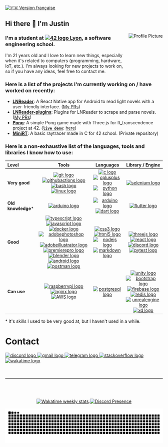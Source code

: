 [<img src="https://upload.wikimedia.org/wikipedia/commons/7/7e/Emojione_1F1EB-1F1F7.svg" height="20em" alt="🇫🇷" title="🇫🇷"/> Version française](README.fr.md)
## Hi there 👋 I'm Justin

<img align="right" height="150" src="https://github.com/user-attachments/assets/1649e582-22f6-4b50-8035-1a08af81bb0b" alt="Profile Picture" title="Justin"/>

### I'm a student at [<img src="https://cdn.simpleicons.org/42/000000/FFFFFF" height="20em" alt="42 logo" title="42"/> Lyon](https://42lyon.fr/), a software engineering school.

 I'm 21 years old and I love to learn new things, especially when it's related to
 computers (programming, hardware, IoT, etc.). I'm always looking for new projects
 to work on, so if you have any ideas, feel free to contact me.

### Here is a list of the projects I'm currently working on / have worked on recently:

- [**LNReader**](https://github.com/lnreader/LNReader): A React Native app for Android to read light novels with a user-friendly interface. ([My PRs](https://github.com/lnreader/LNReader/pulls?q=is%3Apr+author%3Aerror7404))
- [**LNReader-plugins**](https://github.com/lnreader/LNReader-plugins): Plugins for LNReader to scrape and parse novels. ([My PRs](https://github.com/lnreader/LNReader-plugins/pulls?q=is%3Apr+author%3Aerror7404))
- [**Pong**](https://github.com/error7404/PONG): A simple Pong game made with Three.js for ft_transcendence project at 42. (<u>**`live demo`**</u>: [here](https://error7404.github.io/PONG/))
- [**MiniRT**](https://github.com/error7404/MiniRT): A basic raytracer made in C for 42 school. (Private repository)

### Here is a non-exhaustive list of the languages, tools and libraries I know how to use:

Level     | Tools | Languages | Library / Engine
:-------- | :---: | :-------: | :--------------:
**Very good**      | [<img src="https://cdn.simpleicons.org/git/F05032" height="30" alt="git logo" title="Git"/>](https://git-scm.com/) [<img src="https://cdn.simpleicons.org/githubactions/2088FF" height="30" alt="githubactions logo" title="GitHub Actions"/>](https://github.com/features/actions) [<img src="https://cdn.simpleicons.org/gnubash/4EAA25" height="30" alt="bash logo" title="Bash"/>](https://www.gnu.org/software/bash/) [<img src="https://cdn.simpleicons.org/linux/FCC624" height="30" alt="linux logo" title="Linux"/>](https://www.linux.org/) |  [<img src="https://cdn.simpleicons.org/c/A8B9CC" height="30" alt="c logo" title="C"/>](https://en.wikipedia.org/wiki/C_(programming_language)) [<img src="https://cdn.simpleicons.org/c++/00599C" height="30" alt="cplusplus logo" title="C++"/>](https://en.wikipedia.org/wiki/C%2B%2B) [<img src="https://cdn.simpleicons.org/python/3776AB" height="30" alt="python logo" title="Python"/>](https://www.python.org/) | [<img src="https://cdn.simpleicons.org/selenium/43B02A" height="30" alt="selenium logo" title="Selenium"/>](https://www.selenium.dev/)
**Old knowledge*** | [<img src="https://cdn.simpleicons.org/arduino/00979D" height="30" alt="arduino logo" title="Arduino"/>](https://www.arduino.cc/) | [<img src="https://cdn.simpleicons.org/arduino/00979D" height="30" alt="arduino logo" title="Arduino"/>](https://www.arduino.cc/) [<img src="https://cdn.simpleicons.org/dart/0175C2" height="30" alt="dart logo" title="Dart"/>](https://dart.dev/) | [<img src="https://cdn.simpleicons.org/flutter/02569B" height="30" alt="flutter logo" title="Flutter"/>](https://flutter.dev/)
**Good**           | [<img src="https://cdn.simpleicons.org/typescript/3178C6" height="30" alt="typescript logo" title="TypeScript"/>](https://www.typescriptlang.org/) [<img src="https://cdn.simpleicons.org/javascript/F7DF1E" height="30" alt="javascript logo" title="JavaScript"/>](https://developer.mozilla.org/en-US/docs/Web/JavaScript) [<img src="https://cdn.simpleicons.org/docker/2496ED" height="30" alt="docker logo" title="Docker"/>](https://www.docker.com/) [<img src="https://cdn.simpleicons.org/adobephotoshop/31A8FF" height="30" alt="adobephotoshop logo" title="Adobe Photoshop"/>](https://www.adobe.com/products/photoshop.html) [<img src="https://cdn.simpleicons.org/adobeillustrator/FF9A00" height="30" alt="adobeillustrator logo" title="Adobe Illustrator"/>](https://www.adobe.com/products/illustrator.html) [<img src="https://cdn.simpleicons.org/adobepremierepro/9999FF" height="30" alt="premierepro logo" title="Adobe Premiere Pro"/>](https://www.adobe.com/products/premiere.html) [<img src="https://cdn.simpleicons.org/blender/F5792A" height="30" alt="blender logo" title="Blender"/>](https://www.blender.org/) [<img src="https://cdn.simpleicons.org/android/3DDC84" height="30" alt="android logo" title="Android"/>](https://developer.android.com/) [<img src="https://cdn.simpleicons.org/postman/FF6C37" height="30" alt="postman logo" title="Postman"/>](https://www.postman.com/) | [<img src="https://cdn.simpleicons.org/css3/1572B6" height="30" alt="css3 logo" title="CSS3"/>](https://www.w3.org/Style/CSS/) [<img src="https://cdn.simpleicons.org/html5/E34F26" height="30" alt="html5 logo" title="HTML5"/>](https://html.spec.whatwg.org/) [<img src="https://cdn.simpleicons.org/nodedotjs/339933" height="30" alt="nodejs logo" title="Node.js"/>](https://nodejs.org/) [<img src="https://cdn.simpleicons.org/markdown/000000/FFFFFF" height="30" alt="markdown logo" title="Markdown"/>](https://daringfireball.net/projects/markdown/) | [<img src="https://cdn.simpleicons.org/threedotjs/000000/FFFFFF" height="30" alt="threejs logo" title="Three.js"/>](https://threejs.org/) [<img src="https://cdn.simpleicons.org/react/61DAFB" height="30" alt="react logo" title="React"/>](https://reactjs.org/) [<img src="https://cdn.simpleicons.org/discord/5865F2" height="30" alt="discord logo" title="Discord bot/RPC"/>](https://discord.dev/) [<img src="https://cdn.simpleicons.org/pytest/0A9EDC" height="30" alt="pytest logo" title="Pytest"/>](https://docs.pytest.org/)
**Can use**        | [<img src="https://cdn.simpleicons.org/raspberrypi/A22846" height="30" alt="raspberrypi logo" title="Raspberry Pi"/>](https://www.raspberrypi.org/) [<img src="https://cdn.simpleicons.org/nginx/009639" height="30" alt="nginx logo" title="Nginx"/>](https://www.nginx.org/) [<img src="https://cdn.simpleicons.org/amazonwebservices/232F3E/FF9900" height="30" alt="AWS logo" title="Amazon Web Services"/>](https://aws.amazon.com/) | [<img src="https://cdn.simpleicons.org/postgresql/4169E1" height="30" alt="postgresql logo" title="PostgreSQL"/>](https://www.postgresql.org/)  | [<img src="https://cdn.simpleicons.org/unity/000000/FFFFFF" height="30" alt="unity logo" title="Unity"/>](https://unity.com/) [<img src="https://cdn.simpleicons.org/bootstrap/7952B3" height="30" alt="bootstrap logo" title="Bootstrap"/>](https://getbootstrap.com/) [<img src="https://cdn.simpleicons.org/firebase/FFCA28" height="30" alt="firebase logo" title="Firebase"/>](https://firebase.google.com/) [<img src="https://cdn.simpleicons.org/redis/DC382D" height="30" alt="redis logo" title="Redis"/>](https://redis.io/) [<img src="https://cdn.simpleicons.org/unrealengine/0E1128/FFFFFF" height="30" alt="unrealengine logo" title="Unreal Engine"/>](https://www.unrealengine.com/) [<img src="https://cdn.simpleicons.org/adobexd/FF61F6" height="30" alt="xd logo" title="Adobe XD"/>](https://www.adobe.com/products/xd.html)



\* It's skills I used to be very good at, but I haven't used in a while.

###



  <h1>Contact</h1>

<div align="left">
  <a href="https://discord.com/users/315225736464171015" target="_blank">
    <img src="https://img.shields.io/static/v1?message=Discord&logo=discord&label=&color=7289DA&logoColor=white&labelColor=&style=for-the-badge" height="35" alt="discord logo"/>
  </a>
  <a href="mailto:justincollon@gmail.com" target="_blank">
    <img src="https://img.shields.io/static/v1?message=Gmail&logo=gmail&label=&color=D14836&logoColor=white&labelColor=&style=for-the-badge" height="35" alt="gmail logo"/>
  </a>
  <a href="https://t.me/nitsuj74" target="_blank">
    <img src="https://img.shields.io/static/v1?message=Telegram&logo=telegram&label=&color=2CA5E0&logoColor=white&labelColor=&style=for-the-badge" height="35" alt="telegram logo"/>
  </a>
  <a href="https://stackoverflow.com/users/13262992/error7404" target="_blank">
    <img src="https://img.shields.io/static/v1?message=Stackoverflow&logo=stackoverflow&label=&color=FE7A16&logoColor=white&labelColor=&style=for-the-badge" height="35" alt="stackoverflow logo"/>
  </a>
  <a href="https://wakatime.com/@error7404" target="_blank">
    <img src="https://img.shields.io/static/v1?message=Wakatime&logo=wakatime&label=&color=000000&logoColor=white&labelColor=&style=for-the-badge" height="35" alt="wakatime logo"/>
</div>

<br>
<br>

---

<br>
<br>

<p align="center">
  <!-- <a href="https://profile.intra.42.fr/users/jcollon">
    <picture>
      <source srcset="https://badge.mediaplus.ma/kettlebells/jcollon?1337Badge=off&UM6P=off" media="(prefers-color-scheme: dark), (prefers-color-scheme: no-preference)">
      <source srcset="https://badge42.vercel.app/api/v2/cl1nldje9006109l29ztd7u6w/stats?cursusId=21&coalitionId=303" media="(prefers-color-scheme: light)">
      <img align="center" alt="jcollon's 42 stats" src="https://badge42.vercel.app/api/v2/cl1nldje9006109l29ztd7u6w/stats?cursusId=21&coalitionId=303">
    </picture>
  </a> -->
  <a href="https://wakatime.com/@error7404" style="width: 494px; height: 193.050px;">
    <picture>
      <source srcset="https://github-readme-stats.vercel.app/api/wakatime?api_domain=wakapi.dev&username=error7404&langs_count=5&custom_title=WakaAPI%20Stats%20(last%20month)&locale=fr" media="(prefers-color-scheme: light)">
      <source srcset="https://github-readme-stats.vercel.app/api/wakatime?api_domain=wakapi.dev&username=error7404&langs_count=5&custom_title=WakaAPI%20Stats%20(last%20month)&bg_color=191718&title_color=f0d738&text_color=797879&icon_color=f0d738&locale=fr&hide_border=true&border_radius=10" media="(prefers-color-scheme: dark), (prefers-color-scheme: no-preference)">
      <img align="center" alt="Wakatime weekly stats">
    </picture>
  </a>
  <a href="https://discord.com/users/315225736464171015" style="width: 410px; height: 210px;">
    <picture>
      <source srcset="https://lanyard.cnrad.dev/api/315225736464171015?idleMessage=Not%20gaming&hideStatus=false&bg=191718" media="(prefers-color-scheme: dark), (prefers-color-scheme: no-preference)">
      <source srcset="https://lanyard.cnrad.dev/api/315225736464171015?idleMessage=Not%20gaming&hideStatus=false&theme=light" media="(prefers-color-scheme: light)">
      <img align="center" alt="Discord Presence" src="https://lanyard.cnrad.dev/api/315225736464171015?idleMessage=Not%20gaming&hideStatus=false")>
    </picture>
  </a>
</p>

<img src="https://raw.githubusercontent.com/error7404/error7404/output/snake.svg" alt="Snake animation"/>

###

